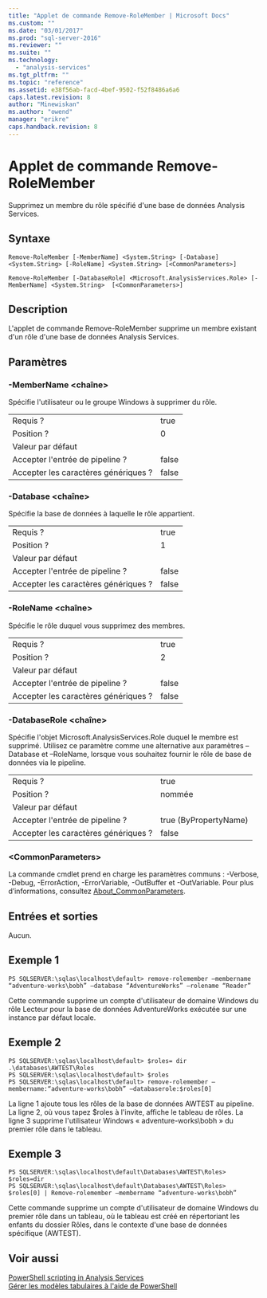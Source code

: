 ```yaml
---
title: "Applet de commande Remove-RoleMember | Microsoft Docs"
ms.custom: ""
ms.date: "03/01/2017"
ms.prod: "sql-server-2016"
ms.reviewer: ""
ms.suite: ""
ms.technology: 
  - "analysis-services"
ms.tgt_pltfrm: ""
ms.topic: "reference"
ms.assetid: e38f56ab-facd-4bef-9502-f52f8486a6a6
caps.latest.revision: 8
author: "Minewiskan"
ms.author: "owend"
manager: "erikre"
caps.handback.revision: 8
---
```

# Applet de commande Remove-RoleMember
  Supprimez un membre du rôle spécifié d'une base de données Analysis Services.  
  
## Syntaxe  
 `Remove-RoleMember [-MemberName] <System.String> [-Database] <System.String> [-RoleName] <System.String> [<CommonParameters>]`  
  
 `Remove-RoleMember [-DatabaseRole] <Microsoft.AnalysisServices.Role> [-MemberName] <System.String>  [<CommonParameters>]`  
  
## Description  
 L'applet de commande Remove-RoleMember supprime un membre existant d'un rôle d'une base de données Analysis Services.  
  
## Paramètres  
  
### -MemberName \<chaîne>  
 Spécifie l'utilisateur ou le groupe Windows à supprimer du rôle.  
  
|||  
|-|-|  
|Requis ?|true|  
|Position ?|0|  
|Valeur par défaut||  
|Accepter l'entrée de pipeline ?|false|  
|Accepter les caractères génériques ?|false|  
  
### -Database \<chaîne>  
 Spécifie la base de données à laquelle le rôle appartient.  
  
|||  
|-|-|  
|Requis ?|true|  
|Position ?|1|  
|Valeur par défaut||  
|Accepter l'entrée de pipeline ?|false|  
|Accepter les caractères génériques ?|false|  
  
### -RoleName \<chaîne>  
 Spécifie le rôle duquel vous supprimez des membres.  
  
|||  
|-|-|  
|Requis ?|true|  
|Position ?|2|  
|Valeur par défaut||  
|Accepter l'entrée de pipeline ?|false|  
|Accepter les caractères génériques ?|false|  
  
### -DatabaseRole \<chaîne>  
 Spécifie l'objet Microsoft.AnalysisServices.Role duquel le membre est supprimé. Utilisez ce paramètre comme une alternative aux paramètres –Database et –RoleName, lorsque vous souhaitez fournir le rôle de base de données via le pipeline.  
  
|||  
|-|-|  
|Requis ?|true|  
|Position ?|nommée|  
|Valeur par défaut||  
|Accepter l'entrée de pipeline ?|true (ByPropertyName)|  
|Accepter les caractères génériques ?|false|  
  
### \<CommonParameters>  
 La commande cmdlet prend en charge les paramètres communs : -Verbose, -Debug, -ErrorAction, -ErrorVariable, -OutBuffer et -OutVariable. Pour plus d’informations, consultez [About_CommonParameters](http://go.microsoft.com/fwlink/?linkID=227825).  
  
## Entrées et sorties  
 Aucun.  
  
## Exemple 1  
  
```  
PS SQLSERVER:\sqlas\localhost\default> remove-rolemember –membername “adventure-works\bobh” –database “AdventureWorks” –rolename “Reader”  
```  
  
 Cette commande supprime un compte d'utilisateur de domaine Windows du rôle Lecteur pour la base de données AdventureWorks exécutée sur une instance par défaut locale.  
  
## Exemple 2  
  
```  
PS SQLSERVER:\sqlas\localhost\default> $roles= dir .\databases\AWTEST\Roles  
PS SQLSERVER:\sqlas\localhost\default> $roles  
PS SQLSERVER:\sqlas\localhost\default> remove-rolemember –membername:“adventure-works\bobh” –databaserole:$roles[0]  
```  
  
 La ligne 1 ajoute tous les rôles de la base de données AWTEST au pipeline. La ligne 2, où vous tapez $roles à l'invite, affiche le tableau de rôles. La ligne 3 supprime l'utilisateur Windows « adventure-works\bobh » du premier rôle dans le tableau.  
  
## Exemple 3  
  
```  
PS SQLSERVER:\sqlas\localhost\default\Databases\AWTEST\Roles> $roles=dir  
PS SQLSERVER:\sqlas\localhost\default\Databases\AWTEST\Roles> $roles[0] | Remove-rolemember –membername “adventure-works\bobh”  
```  
  
 Cette commande supprime un compte d'utilisateur de domaine Windows du premier rôle dans un tableau, où le tableau est créé en répertoriant les enfants du dossier Rôles, dans le contexte d'une base de données spécifique (AWTEST).  
  
## Voir aussi  
 [PowerShell scripting in Analysis Services](../../analysis-services/instances/powershell-scripting-in-analysis-services.md)   
 [Gérer les modèles tabulaires à l'aide de PowerShell](http://go.microsoft.com/fwlink/?linkID=227685)  
  
  